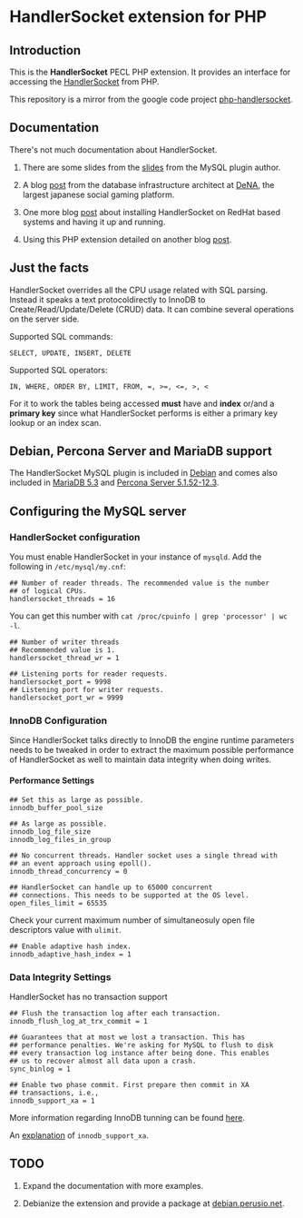 HandlerSocket extension for PHP
==============================

## Introduction

This is the **HandlerSocket** PECL PHP extension. It provides an
interface for accessing the
[HandlerSocket](http://github.com/ahiguti/HandlerSocket-Plugin-for-MySQL)
from PHP.

This repository is a mirror from the google code project
[php-handlersocket](https://code.google.com/p/php-handlersocket).

## Documentation

There's not much documentation about HandlerSocket. 

 1. There are some slides from the
    [slides](www.slideshare.net/akirahiguchi/handlersocket-20100629en-5698215)
from the MySQL plugin author.

 2. A blog
    [post](http://yoshinorimatsunobu.blogspot.com/2010/10/using-mysql-as-nosql-story-for.html)
    from the database infrastructure architect at
    [DeNA](http://www.dena.jp/en/index.html), the largest japanese
    social gaming platform.
    
 3. One more blog
    [post](http://golanzakai.blogspot.com/2010/10/installing-denas-handlersocket-nosql.html)
    about installing HandlerSocket on RedHat based systems and having
    it up and running.   
    
 4. Using this PHP extension detailed on another blog
    [post](http://mysqldba.blogspot.com/2010/12/handlersocket-mysqls-nosql-php-and.html).  
    
## Just the facts

HandlerSocket overrides all the CPU usage related with SQL
parsing. Instead it speaks a text protocoldirectly to InnoDB to
Create/Read/Update/Delete (CRUD) data. It can combine several
operations on the server side.

Supported SQL commands:
    
    SELECT, UPDATE, INSERT, DELETE

Supported SQL operators:

    IN, WHERE, ORDER BY, LIMIT, FROM, =, >=, <=, >, <

For it to work the tables being accessed **must** have and **index**
or/and a **primary key** since what HandlerSocket performs is either a
primary key lookup or an index scan.

## Debian, Percona Server and MariaDB support

The HandlerSocket MySQL plugin is included in
[Debian](http://packages.debian.org/search?keywords=handlersocket) and
comes also included in
[MariaDB 5.3](http://kb.askmonty.org/en/mariadb-530-release-notes) and
[Percona Server 5.1.52-12.3](http://www.percona.com/docs/wiki/percona-server:release_notes_51#percona_server_5152-123).

## Configuring the MySQL server

### HandlerSocket configuration

You must enable HandlerSocket in your instance of `mysqld`. Add the
following in `/etc/mysql/my.cnf`:
    
    ## Number of reader threads. The recommended value is the number
    ## of logical CPUs. 
    handlersocket_threads = 16
     
 You can get this number with `cat /proc/cpuinfo | grep 'processor' | wc -l`.
 
    ## Number of writer threads
    ## Recommended value is 1.
    handlersocket_thread_wr = 1
   
    ## Listening ports for reader requests.
    handlersocket_port = 9998
    ## Listening port for writer requests.
    handlersocket_port_wr = 9999
   
### InnoDB Configuration

Since HandlerSocket talks directly to InnoDB the engine runtime
parameters needs to be tweaked in order to extract the maximum
possible performance of HandlerSocket as well to maintain data
integrity when doing writes.

#### Performance Settings

    ## Set this as large as possible.
    innodb_buffer_pool_size

    ## As large as possible.
    innodb_log_file_size 
    innodb_log_files_in_group

    ## No concurrent threads. Handler socket uses a single thread with
    ## an event approach using epoll().
    innodb_thread_concurrency = 0

    ## HandlerSocket can handle up to 65000 concurrent
    ## connections. This needs to be supported at the OS level.
    open_files_limit = 65535

Check your current maximum number of simultaneosuly open file descriptors value with `ulimit`.

    ## Enable adaptive hash index.
    innodb_adaptive_hash_index = 1


### Data Integrity Settings

HandlerSocket has no transaction support 

    ## Flush the transaction log after each transaction.
    innodb_flush_log_at_trx_commit = 1    
    
    ## Guarantees that at most we lost a transaction. This has
    ## performance penalties. We're asking for MySQL to flush to disk
    ## every transaction log instance after being done. This enables
    ## us to recover almost all data upon a crash.
    sync_binlog = 1

    ## Enable two phase commit. First prepare then commit in XA
    ## transactions, i.e., 
    innodb_support_xa = 1
    

More information regarding InnoDB tunning can be found
[here](http://www.mysqlperformanceblog.com/2007/11/01/innodb-performance-optimization-basics).

An [explanation](http://sql.dzone.com/news/what-innodbsupportxa) of
`innodb_support_xa`.


## TODO

 1. Expand the documentation with more examples.
 
 2. Debianize the extension and provide a package at
    [debian.perusio.net](http://debian.perusio.net/unstable).

